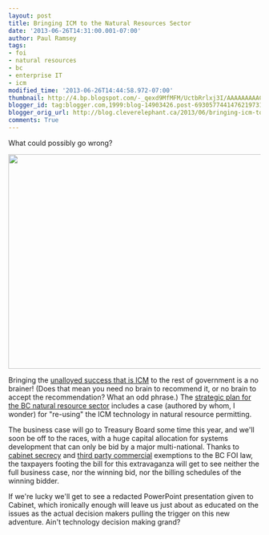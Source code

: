 ```yaml
---
layout: post
title: Bringing ICM to the Natural Resources Sector
date: '2013-06-26T14:31:00.001-07:00'
author: Paul Ramsey
tags:
- foi
- natural resources
- bc
- enterprise IT
- icm
modified_time: '2013-06-26T14:44:58.972-07:00'
thumbnail: http://4.bp.blogspot.com/-_qexd9MfMFM/UctbRrlxj3I/AAAAAAAAAC4/4keAPhcNiRM/s72-c/screenshot_01.png
blogger_id: tag:blogger.com,1999:blog-14903426.post-6930577441476219731
blogger_orig_url: http://blog.cleverelephant.ca/2013/06/bringing-icm-to-natural-resources-sector.html
comments: True
---
```


What could possibly go wrong?

<img border="0" height="428" src="http://4.bp.blogspot.com/-_qexd9MfMFM/UctbRrlxj3I/AAAAAAAAAC4/4keAPhcNiRM/s640/screenshot_01.png" width="640" />

Bringing the [unalloyed success that is ICM](http://blog.cleverelephant.ca/2012/06/more-icm.html)&nbsp;to the rest of government is a no brainer! (Does that mean you need no brain to recommend it, or no brain to accept the recommendation? What an odd phrase.) The [strategic plan for the BC natural resource sector](http://docs.openinfo.gov.bc.ca/D8188512A_Response_Package_MOE-2011-00242.PDF) includes a case (authored by whom, I wonder) for "re-using" the ICM technology in natural resource permitting.

The business case will go to Treasury Board some time this year, and we'll soon be off to the races, with a huge capital allocation for systems development that can only be bid by a major multi-national. Thanks to [cabinet secrecy](http://www.bclaws.ca/EPLibraries/bclaws_new/document/LOC/freeside/--%20F%20--/Freedom%20of%20Information%20and%20Protection%20of%20Privacy%20Act%20RSBC%201996%20c.%20165/00_Act/96165_02.xml#section12) and [third party commercial](http://www.bclaws.ca/EPLibraries/bclaws_new/document/LOC/freeside/--%20F%20--/Freedom%20of%20Information%20and%20Protection%20of%20Privacy%20Act%20RSBC%201996%20c.%20165/00_Act/96165_02.xml#section21) exemptions to the BC FOI law, the taxpayers footing the bill for this extravaganza will get to see neither the full business case, nor the winning bid, nor the billing schedules of the winning bidder.

If we're lucky we'll get to see a redacted PowerPoint presentation given to Cabinet, which ironically enough will leave us just about as educated on the issues as the actual decision makers pulling the trigger on this new adventure. Ain't technology decision making grand?


